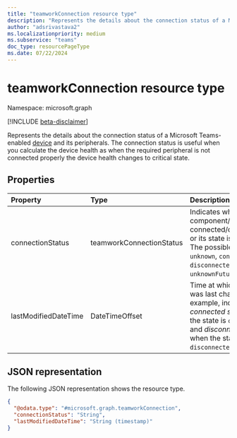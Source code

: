 ```yaml
---
title: "teamworkConnection resource type"
description: "Represents the details about the connection status of a Microsoft Teams-enabled device and its peripherals."
author: "adsrivastava2"
ms.localizationpriority: medium
ms.subservice: "teams"
doc_type: resourcePageType
ms.date: 07/22/2024
---
```


# teamworkConnection resource type

Namespace: microsoft.graph

[!INCLUDE [beta-disclaimer](../../includes/beta-disclaimer.md)]

Represents the details about the connection status of a Microsoft Teams-enabled [device](../resources/teamworkdevice.md) and its peripherals.
The connection status is useful when you calculate the device health as when the required peripheral is not connected properly the device health changes to critical state.

## Properties
|Property|Type|Description|
|:---|:---|:---|
|connectionStatus|teamworkConnectionStatus|Indicates whether a component/peripheral is connected/disconnected or its state is unknown. The possible values are: `unknown`, `connected`, `disconnected`, `unknownFutureValue`.|
|lastModifiedDateTime|DateTimeOffset|Time at which the state was last changed. For example, indicates _connected since_ when the state is `connected` and _disconnected since_ when the state is `disconnected`.|


## JSON representation
The following JSON representation shows the resource type.
<!-- {
  "blockType": "resource",
  "@odata.type": "microsoft.graph.teamworkConnection"
}
-->
``` json
{
  "@odata.type": "#microsoft.graph.teamworkConnection",
  "connectionStatus": "String",
  "lastModifiedDateTime": "String (timestamp)"
}
```

